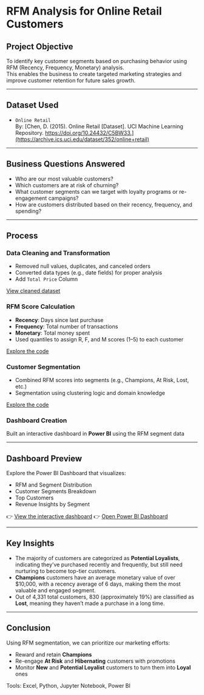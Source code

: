 # RFM Analysis for Online Retail Customers

## Project Objective  
To identify key customer segments based on purchasing behavior using RFM (Recency, Frequency, Monetary) analysis.  
This enables the business to create targeted marketing strategies and improve customer retention for future sales growth.

---

## Dataset Used  
- `Online Retail`  
By: [Chen, D. (2015). Online Retail [Dataset]. UCI Machine Learning Repository. https://doi.org/10.24432/C5BW33.](https://archive.ics.uci.edu/dataset/352/online+retail)
---

## Business Questions Answered  
- Who are our most valuable customers?  
- Which customers are at risk of churning?  
- What customer segments can we target with loyalty programs or re-engagement campaigns?  
- How are customers distributed based on their recency, frequency, and spending?

---

## Process  

### Data Cleaning and Transformation 
- Removed null values, duplicates, and canceled orders  
- Converted data types (e.g., date fields) for proper analysis
- Add `Total Price` Column

[View cleaned dataset](https://github.com/zidvision/RFM-Analysis/blob/main/Data/Online_Retail_Cleaned.xlsx)

### RFM Score Calculation  
- **Recency**: Days since last purchase  
- **Frequency**: Total number of transactions  
- **Monetary**: Total money spent  
- Used quantiles to assign R, F, and M scores (1–5) to each customer

[Explore the code](https://github.com/zidvision/RFM-Analysis/blob/main/Code/Customer_Summary_Process.ipynb)

### Customer Segmentation  
- Combined RFM scores into segments (e.g., Champions, At Risk, Lost, etc.)  
- Segmentation using clustering logic and domain knowledge

[Explore the code](https://github.com/zidvision/RFM-Analysis/blob/main/Code/RFM_Analysis.ipynb)

### Dashboard Creation  
Built an interactive dashboard in **Power BI** using the RFM segment data

---

## Dashboard Preview  
Explore the Power BI Dashboard that visualizes:
- RFM and Segment Distribution  
- Customer Segments Breakdown  
- Top Customers  
- Revenue Insights by Segment

👉 [View the interactive dashboard](https://github.com/zidvision/RFM-Analysis/blob/main/Visualization/Dashboard%20Image.png)
👉 [Open Power BI Dashboard](https://github.com/zidvision/RFM-Analysis/blob/main/Visualization/RFM_Dashboard.pbix)

---

## Key Insights  
- The majority of customers are categorized as **Potential Loyalists**, indicating they’ve purchased recently and frequently, but still need nurturing to become top-tier customers.
- **Champions** customers have an average monetary value of over $10,000, with a recency average of 6 days, making them the most valuable and engaged segment.
- Out of 4,331 total customers, 830 (approximately 19%) are classified as **Lost**, meaning they haven’t made a purchase in a long time.

---

## Conclusion  
Using RFM segmentation, we can prioritize our marketing efforts:
- Reward and retain **Champions**  
- Re-engage **At Risk** and **Hibernating** customers with promotions  
- Monitor **New** and **Potential Loyalist** customers to turn them into **Loyal** ones

Tools: Excel, Python, Jupyter Notebook, Power BI
